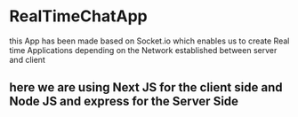 # RealTimeChatApp

this App has been made based on Socket.io which enables us to create Real time Applications depending on the Network established between server and client

## here we are using Next JS for the client side and Node JS and express for the Server Side

